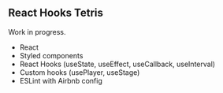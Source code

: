 ## React Hooks Tetris

Work in progress.

- React
- Styled components
- React Hooks (useState, useEffect, useCallback, useInterval)
- Custom hooks (usePlayer, useStage)
- ESLint with Airbnb config
